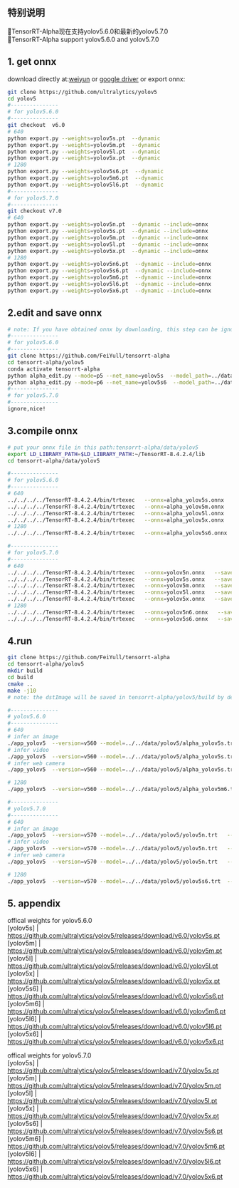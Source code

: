 ## 特别说明
🚀TensorRT-Alpha现在支持yolov5.6.0和最新的yolov5.7.0 <br>
🍅TensorRT-Alpha support yolov5.6.0 and yolov5.7.0<br>
## 1. get onnx
download directly at:[weiyun](https://share.weiyun.com/3T3mZKBm) or [google driver](https://drive.google.com/drive/folders/1-8phZHkx_Z274UVqgw6Ma-6u5AKmqCOv?usp=sharing) or export onnx:
```bash
git clone https://github.com/ultralytics/yolov5
cd yolov5
#---------------
# for yolov5.6.0
#---------------
git checkout  v6.0
# 640
python export.py --weights=yolov5s.pt  --dynamic  
python export.py --weights=yolov5m.pt  --dynamic  
python export.py --weights=yolov5l.pt  --dynamic  
python export.py --weights=yolov5x.pt  --dynamic  
# 1280
python export.py --weights=yolov5s6.pt  --dynamic 
python export.py --weights=yolov5m6.pt  --dynamic 
python export.py --weights=yolov5l6.pt  --dynamic 
#---------------
# for yolov5.7.0
#---------------
git checkout v7.0
# 640
python export.py --weights=yolov5n.pt  --dynamic --include=onnx 
python export.py --weights=yolov5s.pt  --dynamic --include=onnx
python export.py --weights=yolov5m.pt  --dynamic --include=onnx
python export.py --weights=yolov5l.pt  --dynamic --include=onnx
python export.py --weights=yolov5x.pt  --dynamic --include=onnx
# 1280
python export.py --weights=yolov5n6.pt  --dynamic --include=onnx
python export.py --weights=yolov5s6.pt  --dynamic --include=onnx
python export.py --weights=yolov5m6.pt  --dynamic --include=onnx
python export.py --weights=yolov5l6.pt  --dynamic --include=onnx
python export.py --weights=yolov5x6.pt  --dynamic --include=onnx
```
## 2.edit and save onnx
```bash
# note: If you have obtained onnx by downloading, this step can be ignored
#---------------
# for yolov5.6.0
#---------------
git clone https://github.com/FeiYull/tensorrt-alpha
cd tensorrt-alpha/yolov5
conda activate tensorrt-alpha
python alpha_edit.py --mode=p5 --net_name=yolov5s  --model_path=../data/yolov5/yolov5s.onnx # 640
python alpha_edit.py --mode=p6 --net_name=yolov5s6  --model_path=../data/yolov5/yolov5s6.onnx # 1280
#---------------
# for yolov5.7.0
#---------------
ignore,nice!
```
## 3.compile onnx
```bash
# put your onnx file in this path:tensorrt-alpha/data/yolov5
export LD_LIBRARY_PATH=$LD_LIBRARY_PATH:~/TensorRT-8.4.2.4/lib
cd tensorrt-alpha/data/yolov5

#---------------
# for yolov5.6.0
#---------------
# 640
../../../../TensorRT-8.4.2.4/bin/trtexec   --onnx=alpha_yolov5s.onnx   --saveEngine=alpha_yolov5s.trt  --buildOnly --minShapes=images:1x3x640x640 --optShapes=images:4x3x640x640 --maxShapes=images:8x3x640x640
../../../../TensorRT-8.4.2.4/bin/trtexec   --onnx=alpha_yolov5m.onnx   --saveEngine=alpha_yolov5m.trt  --buildOnly --minShapes=images:1x3x640x640 --optShapes=images:4x3x640x640 --maxShapes=images:8x3x640x640
../../../../TensorRT-8.4.2.4/bin/trtexec   --onnx=alpha_yolov5l.onnx   --saveEngine=alpha_yolov5l.trt  --buildOnly --minShapes=images:1x3x640x640 --optShapes=images:4x3x640x640 --maxShapes=images:8x3x640x640
../../../../TensorRT-8.4.2.4/bin/trtexec   --onnx=alpha_yolov5x.onnx   --saveEngine=alpha_yolov5x.trt  --buildOnly --minShapes=images:1x3x640x640 --optShapes=images:4x3x640x640 --maxShapes=images:8x3x640x640
# 1280
../../../../TensorRT-8.4.2.4/bin/trtexec   --onnx=alpha_yolov5s6.onnx   --saveEngine=alpha_yolov5s6.trt  --buildOnly --minShapes=images:1x3x1280x1280 --optShapes=images:8x3x1280x1280 --maxShapes=images:8x3x1280x1280

#---------------
# for yolov5.7.0
#---------------
# 640
../../../../TensorRT-8.4.2.4/bin/trtexec   --onnx=yolov5n.onnx   --saveEngine=yolov5n.trt  --buildOnly --minShapes=images:1x3x640x640 --optShapes=images:4x3x640x640 --maxShapes=images:8x3x640x640
../../../../TensorRT-8.4.2.4/bin/trtexec   --onnx=yolov5s.onnx   --saveEngine=yolov5s.trt   --buildOnly --minShapes=images:1x3x640x640 --optShapes=images:4x3x640x640 --maxShapes=images:8x3x640x640
../../../../TensorRT-8.4.2.4/bin/trtexec   --onnx=yolov5m.onnx   --saveEngine=yolov5m.trt  --buildOnly --minShapes=images:1x3x640x640 --optShapes=images:4x3x640x640 --maxShapes=images:8x3x640x640
../../../../TensorRT-8.4.2.4/bin/trtexec   --onnx=yolov5l.onnx   --saveEngine=yolov5l.trt  --buildOnly --minShapes=images:1x3x640x640 --optShapes=images:4x3x640x640 --maxShapes=images:8x3x640x640
../../../../TensorRT-8.4.2.4/bin/trtexec   --onnx=yolov5x.onnx   --saveEngine=yolov5x.trt  --buildOnly --minShapes=images:1x3x640x640 --optShapes=images:4x3x640x640 --maxShapes=images:8x3x640x640
# 1280
../../../../TensorRT-8.4.2.4/bin/trtexec   --onnx=yolov5n6.onnx   --saveEngine=yolov5n6.trt  --buildOnly --minShapes=images:1x3x1280x1280 --optShapes=images:4x3x1280x1280 --maxShapes=images:8x3x1280x1280
../../../../TensorRT-8.4.2.4/bin/trtexec   --onnx=yolov5s6.onnx   --saveEngine=yolov5s6.trt  --buildOnly --minShapes=images:1x3x1280x1280 --optShapes=images:4x3x1280x1280 --maxShapes=images:8x3x1280x1280
```
## 4.run
```bash
git clone https://github.com/FeiYull/tensorrt-alpha
cd tensorrt-alpha/yolov5
mkdir build
cd build
cmake ..
make -j10
# note: the dstImage will be saved in tensorrt-alpha/yolov5/build by default

#---------------
# yolov5.6.0
#---------------
# 640
# infer an image
./app_yolov5  --version=v560 --model=../../data/yolov5/alpha_yolov5s.trt   --size=640  --batch_size=1 --img=../../data/6406401.jpg   --show --savePath
# infer video
./app_yolov5  --version=v560 --model=../../data/yolov5/alpha_yolov5s.trt   --size=640  --batch_size=8 --video=../../data/people.mp4  --show --savePath=../
# infer web camera
./app_yolov5  --version=v560 --model=../../data/yolov5/alpha_yolov5s.trt   --size=640  --batch_size=4 --cam_id=0                     --show --savePath

# 1280
./app_yolov5  --version=v560 --model=../../data/yolov5/alpha_yolov5m6.trt  --size=1280 --batch_size=1 --img=../../data/6406401.jpg   --show --savePath

#---------------
# yolov5.7.0
#---------------
# 640
# infer an image
./app_yolov5  --version=v570 --model=../../data/yolov5/yolov5n.trt   --size=640  --batch_size=1  --img=../../data/6406401.jpg   --show --savePath=../
# infer video
./app_yolov5  --version=v570 --model=../../data/yolov5/yolov5n.trt   --size=640  --batch_size=8  --video=../../data/people.mp4  --show 
# infer web camera
./app_yolov5  --version=v570 --model=../../data/yolov5/yolov5n.trt   --size=640  --batch_size=2  --show  --cam_id=0

# 1280
./app_yolov5  --version=v570 --model=../../data/yolov5/yolov5s6.trt  --size=1280 --batch_size=1 --img=../../data/6406401.jpg   --show --savePath

```
## 5. appendix
offical weights for yolov5.6.0<br>
[yolov5s]   |   https://github.com/ultralytics/yolov5/releases/download/v6.0/yolov5s.pt<br>
[yolov5m]   |   https://github.com/ultralytics/yolov5/releases/download/v6.0/yolov5m.pt<br>
[yolov5l]   |   https://github.com/ultralytics/yolov5/releases/download/v6.0/yolov5l.pt<br>
[yolov5x]   |   https://github.com/ultralytics/yolov5/releases/download/v6.0/yolov5x.pt<br>
[yolov5s6]  |   https://github.com/ultralytics/yolov5/releases/download/v6.0/yolov5s6.pt<br>
[yolov5m6]  |   https://github.com/ultralytics/yolov5/releases/download/v6.0/yolov5m6.pt<br>
[yolov5l6]  |   https://github.com/ultralytics/yolov5/releases/download/v6.0/yolov5l6.pt<br>
[yolov5x6]  |   https://github.com/ultralytics/yolov5/releases/download/v6.0/yolov5x6.pt<br>

offical weights for yolov5.7.0<br>
[yolov5s]   |   https://github.com/ultralytics/yolov5/releases/download/v7.0/yolov5s.pt<br>
[yolov5m]   |   https://github.com/ultralytics/yolov5/releases/download/v7.0/yolov5m.pt<br>
[yolov5l]   |   https://github.com/ultralytics/yolov5/releases/download/v7.0/yolov5l.pt<br>
[yolov5x]   |   https://github.com/ultralytics/yolov5/releases/download/v7.0/yolov5x.pt<br>
[yolov5s6]   |   https://github.com/ultralytics/yolov5/releases/download/v7.0/yolov5s6.pt<br>
[yolov5m6]   |   https://github.com/ultralytics/yolov5/releases/download/v7.0/yolov5m6.pt<br>
[yolov5l6]   |   https://github.com/ultralytics/yolov5/releases/download/v7.0/yolov5l6.pt<br>
[yolov5x6]   |   https://github.com/ultralytics/yolov5/releases/download/v7.0/yolov5x6.pt<br>